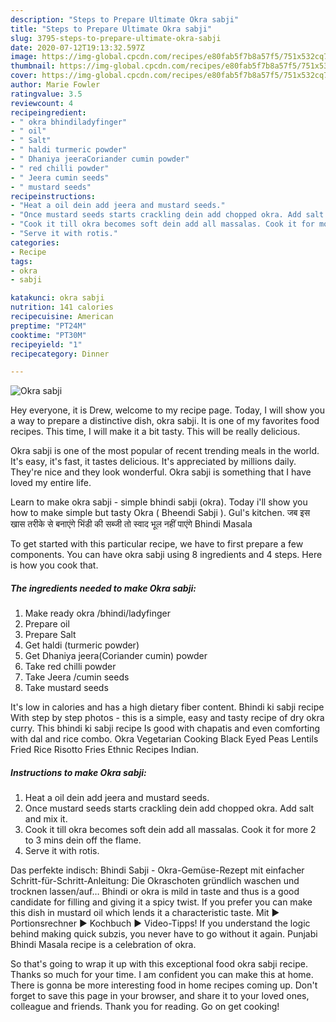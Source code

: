 ```yaml
---
description: "Steps to Prepare Ultimate Okra sabji"
title: "Steps to Prepare Ultimate Okra sabji"
slug: 3795-steps-to-prepare-ultimate-okra-sabji
date: 2020-07-12T19:13:32.597Z
image: https://img-global.cpcdn.com/recipes/e80fab5f7b8a57f5/751x532cq70/okra-sabji-recipe-main-photo.jpg
thumbnail: https://img-global.cpcdn.com/recipes/e80fab5f7b8a57f5/751x532cq70/okra-sabji-recipe-main-photo.jpg
cover: https://img-global.cpcdn.com/recipes/e80fab5f7b8a57f5/751x532cq70/okra-sabji-recipe-main-photo.jpg
author: Marie Fowler
ratingvalue: 3.5
reviewcount: 4
recipeingredient:
- " okra bhindiladyfinger"
- " oil"
- " Salt"
- " haldi turmeric powder"
- " Dhaniya jeeraCoriander cumin powder"
- " red chilli powder"
- " Jeera cumin seeds"
- " mustard seeds"
recipeinstructions:
- "Heat a oil dein add jeera and mustard seeds."
- "Once mustard seeds starts crackling dein add chopped okra. Add salt and mix it."
- "Cook it till okra becomes soft dein add all massalas. Cook it for more 2 to 3 mins dein off the flame."
- "Serve it with rotis."
categories:
- Recipe
tags:
- okra
- sabji

katakunci: okra sabji 
nutrition: 141 calories
recipecuisine: American
preptime: "PT24M"
cooktime: "PT30M"
recipeyield: "1"
recipecategory: Dinner

---
```



![Okra sabji](https://img-global.cpcdn.com/recipes/e80fab5f7b8a57f5/751x532cq70/okra-sabji-recipe-main-photo.jpg)

Hey everyone, it is Drew, welcome to my recipe page. Today, I will show you a way to prepare a distinctive dish, okra sabji. It is one of my favorites food recipes. This time, I will make it a bit tasty. This will be really delicious.

Okra sabji is one of the most popular of recent trending meals in the world. It's easy, it's fast, it tastes delicious. It's appreciated by millions daily. They're nice and they look wonderful. Okra sabji is something that I have loved my entire life.

Learn to make okra sabji - simple bhindi sabji (okra). Today i&#39;ll show you how to make simple but tasty Okra ( Bheendi Sabji ). Gul&#39;s kitchen. जब इस खास तरीके से बनाएंगे भिंडी की सब्जी तो स्वाद भूल नहीं पाएंगे Bhindi Masala


To get started with this particular recipe, we have to first prepare a few components. You can have okra sabji using 8 ingredients and 4 steps. Here is how you cook that.

<!--inarticleads1-->

##### The ingredients needed to make Okra sabji:

1. Make ready  okra /bhindi/ladyfinger
1. Prepare  oil
1. Prepare  Salt
1. Get  haldi (turmeric powder)
1. Get  Dhaniya jeera(Coriander cumin) powder
1. Take  red chilli powder
1. Take  Jeera /cumin seeds
1. Take  mustard seeds


It&#39;s low in calories and has a high dietary fiber content. Bhindi ki sabji recipe With step by step photos - this is a simple, easy and tasty recipe of dry okra curry. This bhindi ki sabji recipe Is good with chapatis and even comforting with dal and rice combo. Okra Vegetarian Cooking Black Eyed Peas Lentils Fried Rice Risotto Fries Ethnic Recipes Indian. 

<!--inarticleads2-->

##### Instructions to make Okra sabji:

1. Heat a oil dein add jeera and mustard seeds.
1. Once mustard seeds starts crackling dein add chopped okra. Add salt and mix it.
1. Cook it till okra becomes soft dein add all massalas. Cook it for more 2 to 3 mins dein off the flame.
1. Serve it with rotis.


Das perfekte indisch: Bhindi Sabji - Okra-Gemüse-Rezept mit einfacher Schritt-für-Schritt-Anleitung: Die Okraschoten gründlich waschen und trocknen lassen/auf… Bhindi or okra is mild in taste and thus is a good candidate for filling and giving it a spicy twist. If you prefer you can make this dish in mustard oil which lends it a characteristic taste. Mit ► Portionsrechner ► Kochbuch ► Video-Tipps! If you understand the logic behind making quick subzis, you never have to go without it again. Punjabi Bhindi Masala recipe is a celebration of okra. 

So that's going to wrap it up with this exceptional food okra sabji recipe. Thanks so much for your time. I am confident you can make this at home. There is gonna be more interesting food in home recipes coming up. Don't forget to save this page in your browser, and share it to your loved ones, colleague and friends. Thank you for reading. Go on get cooking!

